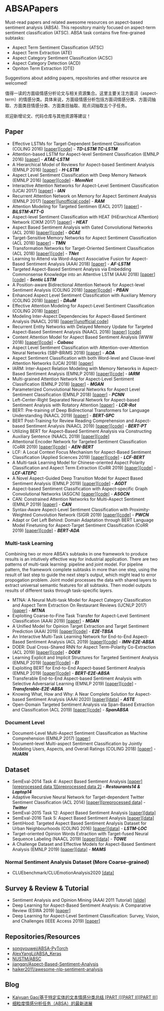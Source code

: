 # ABSAPapers
Must-read papers and related awesome resources on aspect-based sentiment analysis (ABSA). This repository mainly focused on aspect-term sentiment classification (ATSC). ABSA task contains five fine-grained subtasks:
- Aspect Term Sentiment Classification (ATSC)
- Aspect Term Extraction (ATE)
- Aspect Category Sentiment Classification (ACSC)
- Aspect Category Detection (ACD)
- Opniton Term Extraction (OTE)

Suggestions about adding papers, repositories and other resource are welcomed!

值得一读的方面级情感分析论文与相关资源集合。这里主要关注方面词（aspect-term）的情感分类。具体来说，方面级情感分析包括方面词情感分类、方面词抽取、方面类目情感分类、方面类目抽取、观点词抽取五个子任务。

欢迎新增论文、代码仓库与其他资源等建议！

## Paper
- Effective LSTMs for Target-Dependent Sentiment Classification (COLING 2016) [[paper]](https://www.aclweb.org/anthology/C16-1311)[[code]](https://drive.google.com/drive/folders/17RF8MZs456ov9MDiUYZp0SCGL6LvBQl6) - ***TD-LSTM TC-LSTM***
- Attention-based LSTM for Aspect-level Sentiment Classification (EMNLP 2016) [[paper]](https://aclweb.org/anthology/D16-1058) - ***ATAE-LSTM***
- A Hierarchical Model of Reviews for Aspect-based Sentiment Analysis (EMNLP 2016) [[paper]](https://arxiv.org/pdf/1609.02745.pdf) - ***H-LSTM***
- Aspect Level Sentiment Classification with Deep Memory Network (EMNLP 2016) [[paper]](https://www.aclweb.org/anthology/D16-1021)[[code]](https://drive.google.com/drive/folders/1Hc886aivHmIzwlawapzbpRdTfPoTyi1U) - ***MemNet***
- Interactive Attention Networks for Aspect-Level Sentiment Classification (IJCAI 2017) [[paper]](https://www.ijcai.org/proceedings/2017/0568.pdf) - ***IAN***
- Recurrent Attention Network on Memory for Aspect Sentiment Analysis (EMNLP 2017) [[paper]](https://www.aclweb.org/anthology/D17-1047)[[unofficial code]](https://github.com/lpq29743/RAM) - ***RAM***
- Attention Modeling for Targeted Sentimen (EACL 2017) [[paper]](https://www.aclweb.org/anthology/E17-2091/) - ***BiLSTM-ATT-G***
- Aspect-level Sentiment Classification with HEAT (HiErarchical ATtention) Network (CIKM 2017) [[paper]](https://dl.acm.org/citation.cfm?doid=3132847.3133037) - ***HEAT***
- Aspect Based Sentiment Analysis with Gated Convolutional Networks (ACL 2018) [[paper]](https://www.aclweb.org/anthology/P18-1234)[[code]](https://github.com/wxue004cs/GCAE) - ***GCAE***
- Target-Sensitive Memory Networks for Aspect Sentiment Classification (ACL 2018) [[paper]](https://www.aclweb.org/anthology/P18-1088/) - ***TMN***
- Transformation Networks for Target-Oriented Sentiment Classification (ACL 2018) [[paper]](https://aclweb.org/anthology/P18-1087)[[code]](https://github.com/lixin4ever/TNet) - ***TNet***
- Learning to Attend via Word-Aspect Associative Fusion for Aspect-Based Sentiment Analysis (AAAI 2018) [[paper]](https://www.aaai.org/ocs/index.php/AAAI/AAAI18/paper/view/16570/16162) - ***AF-LSTM***
- Targeted Aspect-Based Sentiment Analysis via Embedding Commonsense Knowledge into an Attentive LSTM (AAAI 2018) [[paper]](https://sentic.net/sentic-lstm.pdf)[[code]](https://github.com/SenticNet/sentic-lstm) - ***Sentic LSTM***
- A Position-aware Bidirectional Attention Network for Aspect-level Sentiment Analysis (COLING 2018) [[paper]](https://aclweb.org/anthology/C18-1066/)[[code]](https://github.com/hiyouga/PBAN-PyTorch) - ***PBAN***
- Enhanced Aspect Level Sentiment Classification with Auxiliary Memory (COLING 2018) [[paper]](https://www.aclweb.org/anthology/C18-1092/) - ***DAuM***
- Effective Attention Modeling for Aspect-Level Sentiment Classification (COLING 2018) [[paper]](https://www.aclweb.org/anthology/C18-1096/)
- Modeling Inter-Aspect Dependencies for Aspect-Based Sentiment Analysis (NAACL 2018) [[paper]](https://www.aclweb.org/anthology/N18-2043/)[[unofficial code]](https://github.com/xgy221/lstm-inter-aspect)
- Recurrent Entity Networks with Delayed Memory Update for Targeted Aspect-Based Sentiment Analysis (NAACL 2018) [[paper]](https://www.aclweb.org/anthology/N18-2045/) [[code]](https://github.com/liufly/delayed-memory-update-entnet)
- Content Attention Model for Aspect Based Sentiment Analysis (WWW 2018) [[paper]](https://dl.acm.org/citation.cfm?doid=3178876.3186001)[[code]](https://github.com/uestcnlp/Cabasc) - ***Cabasc***
- Aspect Level Sentiment Classification with Attention-over-Attention Neural Networks (SBP-BRiMS 2018) [[paper]](https://arxiv.org/pdf/1804.06536.pdf) - ***AOA***
- Aspect Sentiment Classification with both Word-level and Clause-level Attention Networks (IJCAI 2018) [[paper]](https://www.ijcai.org/proceedings/2018/0617)
- IARM: Inter-Aspect Relation Modeling with Memory Networks in Aspect-Based Sentiment Analysis (EMNLP 2018) [[paper]](https://aclweb.org/anthology/D18-1377/)[[code]](https://github.com/SenticNet/IARM) - ***IARM***
- Multi-grained Attention Network for Aspect-Level Sentiment Classification (EMNLP 2018) [[paper]](https://aclweb.org/anthology/D18-1380) - ***MGAN***
- Parameterized Convolutional Neural Networks for Aspect Level Sentiment Classification (EMNLP 2018) [[paper]](https://aclweb.org/anthology/D18-1136/) - ***PCNN***
- Left-Center-Right Separated Neural Network for Aspect-based Sentiment Analysis with Rotatory Attention [[paper]](https://arxiv.org/abs/1802.00892) - ***LCR-Rot***
- BERT: Pre-training of Deep Bidirectional Transformers for Language Understanding (NAACL 2019) [[paper]](https://www.aclweb.org/anthology/N19-1423/) - ***BERT-SPC***
- BERT Post-Training for Review Reading Comprehension and Aspect-based Sentiment Analysis  (NAACL 2019) [[paper]](https://www.aclweb.org/anthology/N19-1242)[[code]](https://github.com/howardhsu/BERT-for-RRC-ABSA) - ***BERT-PT***
- Utilizing BERT for Aspect-Based Sentiment Analysis via Constructing Auxiliary Sentence (NAACL 2019) [[paper]](https://www.aclweb.org/anthology/N19-1035/)[[code]](https://github.com/HSLCY/ABSA-BERT-pair)
- Attentional Encoder Network for Targeted Sentiment Classification (CoRR 2019) [[paper]](https://arxiv.org/pdf/1902.09314.pdf)[[code]](https://github.com/songyouwei/ABSA-PyTorch/blob/master/models/aen.py) - ***AEN-BERT***
- LCF: A Local Context Focus Mechanism for Aspect-Based Sentiment Classification (Applied Sciences 2019) [[paper]](https://www.mdpi.com/2076-3417/9/16/3389/pdf)[[code]](https://github.com/yangheng95/LCF-ABSA) - ***LCF-BERT***
- A Multi-task Learning Model for Chinese-oriented Aspect Polarity Classification and Aspect Term Extraction (CoRR 2019) [[paper]](https://arxiv.org/abs/1912.07976)[[code]](https://github.com/yangheng95/LCF-ATEPC) - ***LCF-ATEPC***
- A Novel Aspect-Guided Deep Transition Model for Aspect Based Sentiment Analysis (EMNLP 2019) [[paper]](https://arxiv.org/pdf/1909.00324.pdf)[[code]](https://github.com/XL2248/AGDT) - ***AGDT***
- Aspect-based Sentiment Classification with Aspect-specific Graph Convolutional Networks (ASGCN) [[paper]](https://arxiv.org/abs/1909.03477)[[code]](https://github.com/GeneZC/ASGCN) - ***ASGCN***
- CAN: Constrained Attention Networks for Multi-Aspect Sentiment (EMNLP 2019) [[paper]](https://arxiv.org/pdf/1812.10735.pdf) - ***CAN***
- Syntax-Aware Aspect-Level Sentiment Classification with Proximity-Weighted Convolution Network (SIGIR 2019) [[paper]](https://arxiv.org/abs/1909.10171)[[code]](https://github.com/GeneZC/PWCN) - ***PWCN***
- Adapt or Get Left Behind: Domain Adaptation through BERT Language Model Finetuning for Aspect-Target Sentiment Classification (CoRR 2019) [[paper]](https://arxiv.org/abs/1908.11860)[[code]](https://github.com/deepopinion/domain-adapted-atsc) - ***BERT-ADA***

### Multi-task Learning
Combining two or more ABSA's subtasks in one framework to produce results is an intutively effective way for industrial application. There are two patterns of multi-task learning: pipeline and joint model. For pipeline pattern, the framework complete subtasks in more than one step, using the result of last step to guide the next step's output, which might lead to error propogation problem. Joint model processes the data with shared layers to extract universal semantic features for all subtasks. Then model outputs results of different tasks through task-specific layers.

- MTNA: A Neural Multi-task Model for Aspect Category Classification and Aspect Term Extraction On Restaurant Reviews (IJCNLP 2017) [[paper]](https://www.aclweb.org/anthology/I17-2026/) - ***MTNA***
- Exploiting Coarse-to-Fine Task Transfer for Aspect-Level Sentiment Classification (AAAI 2019) [[paper]](https://www.aaai.org/ojs/index.php/AAAI/article/view/4332) - ***MGAN***
- A Unified Model for Opinion Target Extraction and Target Sentiment Prediction (AAAI 2019) [[paper]](https://aaai.org/ojs/index.php/AAAI/article/view/4643)[[code]](https://github.com/lixin4ever/E2E-TBSA) - ***E2E-TBSA***
- An Interactive Multi-Task Learning Network for End-to-End Aspect-Based Sentiment Analysis (ACL 2019) [[paper]](https://arxiv.org/abs/1906.06906)[[code]](https://github.com/ruidan/IMN-E2E-ABSA) - ***IMN-E2E-ABSA***
- DOER: Dual Cross-Shared RNN for Aspect Term-Polarity Co-Extraction (ACL 2019) [[paper]](https://www.aclweb.org/anthology/P19-1056/)[[code]](https://github.com/ArrowLuo/DOER) - ***DOER***
- Learning Explicit and Implicit Structures for Targeted Sentiment Analysis (EMNLP 2019) [[paper]](https://www.aclweb.org/anthology/D19-1550/)[[code]](https://github.com/leodotnet/ei) - ***EI***
- Exploiting BERT for End-to-End Aspect-based Sentiment Analysis (EMNLP 2019) [[paper]](https://www.aclweb.org/anthology/D19-5505/)[[code]](https://github.com/lixin4ever/BERT-E2E-ABSA) - ***BERT-E2E-ABSA***
- Transferable End-to-End Aspect-based Sentiment Analysis with Selective Adversarial Learning (EMNLP 2019) [[paper]](https://www.aclweb.org/anthology/D19-1466/)[[code]](https://github.com/hsqmlzno1/Transferable-E2E-ABSA) - ***Transferable-E2E-ABSA***
- Knowing What, How and Why: A Near Complete Solution for Aspect-based Sentiment Analysis (AAAI 2020) [[paper]](https://arxiv.org/abs/1911.01616)[[data]](https://github.com/xuuuluuu/SemEval-Triplet-data) - ***ASTE***
- Open-Domain Targeted Sentiment Analysis via Span-Based Extraction and Classification (ACL 2019) [[paper]](https://arxiv.org/abs/1906.03820)[[code]](https://github.com/huminghao16/SpanABSA) - ***SpanABSA***

### Document Level
- Document-Level Multi-Aspect Sentiment Classification as Machine Comprehension (EMNLP 2017) [[paper]](http://www.cse.ust.hk/~yqsong/papers/2017-EMNLP-AspectClassification.pdf)
- Document-level Multi-aspect Sentiment Classification by Jointly Modeling Users, Aspects, and Overall Ratings (COLING 2018) [[paper]](https://www.aclweb.org/anthology/C18-1079/) - ***HUARN***

## Dataset
- SemEval-2014 Task 4: Aspect Based Sentiment Analysis [[paper]](https://www.aclweb.org/anthology/S14-2004/)[[preprocessed data 1]](https://github.com/songyouwei/ABSAPyTorch/tree/master/datasets/semeval14)[[preprocessed data 2]](https://github.com/howardhsu/BERT-for-RRC-ABSA) - ***Restaurants14 & Laptop14***
- Adaptive Recursive Neural Network for Target-dependent Twitter Sentiment Classification (ACL 2014) [[paper]](https://www.aclweb.org/anthology/P14-2009)[[preprocessed data]](https://github.com/songyouwei/ABSA-PyTorch/tree/master/datasets/acl-14-short-data) - ***Twitter***
- SemEval-2015 Task 12: Aspect Based Sentiment Analysis [[paper]](https://www.aclweb.org/anthology/S15-2082/)[[data]](http://alt.qcri.org/semeval2015/task12/)
- SemEval-2016 Task 5: Aspect Based Sentiment Analysis [[paper]](https://www.aclweb.org/anthology/S16-1002/)[[data]](http://alt.qcri.org/semeval2016/task5/)
- SentiHood: Targeted Aspect Based Sentiment Analysis Dataset for Urban Neighbourhoods (COLING 2016) [[paper]](https://www.aclweb.org/anthology/C16-1146)[[data]](https://github.com/uclmr/jack/tree/master/data/sentihood) -  ***LSTM-LOC***
- Target-oriented Opinion Words Extraction with Target-fused Neural Sequence Labeling (NAACL 2019) [[paper]](https://www.aclweb.org/anthology/N19-1259/)[[data]](https://github.com/NJUNLP/TOWE) - ***TOWE***
- A Challenge Dataset and Effective Models for Aspect-Based Sentiment Analysis (EMNLP 2019) [[paper]](https://www.aclweb.org/anthology/D19-1654/)[[data]](https://github.com/siat-nlp/MAMS-for-ABSA) - ***MAMS***
### Normal Sentiment Analysis Dataset (More Coarse-grained)
- CLUEbenchmark/CLUEmotionAnalysis2020 [[data]](https://github.com/CLUEbenchmark/CLUEmotionAnalysis2020)

## Survey & Review & Tutorial
- Sentiment Analysis and Opinion Mining (AAAI 2011 Tutorial) [[slide]](https://www.seas.upenn.edu/~cis630/Sentiment-Analysis-tutorial-AAAI-2011.pdf)
- Deep Learning for Aspect-Based Sentiment Analysis: A Comparative Review (ESWA 2019) [[paper]](https://doi.org/10.1016/j.eswa.2018.10.003)
- Deep Learning for Aspect-Level Sentiment Classification: Survey, Vision, and Challenges (IEEE Access 2019) [[paper]](https://ieeexplore.ieee.org/document/8726353)

## Repositories/Resources
- [songyouwei/ABSA-PyTorch](https://github.com/songyouwei/ABSA-PyTorch)
- [AlexYangLi/ABSA_Keras](https://github.com/AlexYangLi/ABSA_Keras)
- [NUSTM/ABSC](https://github.com/NUSTM/ABSC)
- [jiangqn/Aspect-Based-Sentiment-Analysis](https://github.com/jiangqn/Aspect-Based-Sentiment-Analysis)
- [haiker2011/awesome-nlp-sentiment-analysis](https://github.com/haiker2011/awesome-nlp-sentiment-analysis)

## Blog
- [Kaiyuan Gao/基于特定实体的文本情感分类总结 [PART I]](https://blog.csdn.net/Kaiyuan_sjtu/article/details/89788314)[[PART II]](https://blog.csdn.net/Kaiyuan_sjtu/article/details/89811824)[[PART III]](https://blog.csdn.net/Kaiyuan_sjtu/article/details/89850685)
- [细粒度情感分析任务（ABSA）的最新进展](https://mp.weixin.qq.com/s/Jzra95XfjNtDDTNDMD8Lkw)
